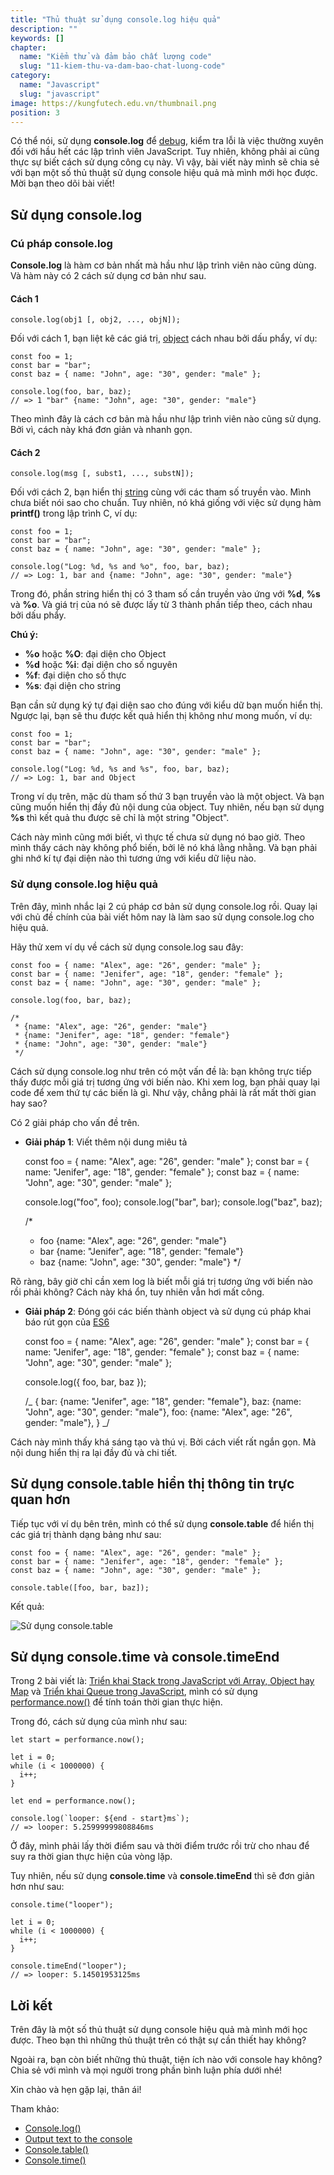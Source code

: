 ```yaml
---
title: "Thủ thuật sử dụng console.log hiệu quả"
description: ""
keywords: []
chapter:
  name: "Kiểm thử và đảm bảo chất lượng code"
  slug: "11-kiem-thu-va-dam-bao-chat-luong-code"
category:
  name: "Javascript"
  slug: "javascript"
image: https://kungfutech.edu.vn/thumbnail.png
position: 3
---
```


Có thể nói, sử dụng **console.log** để [debug](/debug-javascript-de-hay-kho/), kiểm tra lỗi là việc thường xuyên đối với hầu hết các lập trình viên JavaScript. Tuy nhiên, không phải ai cũng thực sự biết cách sử dụng công cụ này. Vì vậy, bài viết này mình sẽ chia sẻ với bạn một số thủ thuật sử dụng console hiệu quả mà mình mới học được. Mời bạn theo dõi bài viết!

## Sử dụng console.log

### Cú pháp console.log

**Console.log** là hàm cơ bản nhất mà hầu như lập trình viên nào cũng dùng. Và hàm này có 2 cách sử dụng cơ bản như sau.

#### Cách 1

    console.log(obj1 [, obj2, ..., objN]);

Đối với cách 1, bạn liệt kê các giá trị, [object](/object-la-gi-object-trong-javascript/) cách nhau bởi dấu phẩy, ví dụ:

    const foo = 1;
    const bar = "bar";
    const baz = { name: "John", age: "30", gender: "male" };

    console.log(foo, bar, baz);
    // => 1 "bar" {name: "John", age: "30", gender: "male"}

Theo mình đây là cách cơ bản mà hầu như lập trình viên nào cũng sử dụng. Bởi vì, cách này khá đơn giản và nhanh gọn.

#### Cách 2

    console.log(msg [, subst1, ..., substN]);

Đối với cách 2, bạn hiển thị [string](/bai-viet/javascript/cac-kieu-du-lieu-trong-javascript) cùng với các tham số truyền vào. Mình chưa biết nói sao cho chuẩn. Tuy nhiên, nó khá giống với việc sử dụng hàm **printf()** trong lập trình C, ví dụ:

    const foo = 1;
    const bar = "bar";
    const baz = { name: "John", age: "30", gender: "male" };

    console.log("Log: %d, %s and %o", foo, bar, baz);
    // => Log: 1, bar and {name: "John", age: "30", gender: "male"}

Trong đó, phần string hiển thị có 3 tham số cần truyền vào ứng với **%d**, **%s** và **%o**. Và giá trị của nó sẽ được lấy từ 3 thành phần tiếp theo, cách nhau bởi dấu phẩy.

**Chú ý:**

- **%o** hoặc **%O**: đại diện cho Object
- **%d** hoặc **%i**: đại diện cho số nguyên
- **%f**: đại diện cho số thực
- **%s**: đại diện cho string

Bạn cần sử dụng ký tự đại diện sao cho đúng với kiểu dữ bạn muốn hiển thị. Ngược lại, bạn sẽ thu được kết quả hiển thị không như mong muốn, ví dụ:

    const foo = 1;
    const bar = "bar";
    const baz = { name: "John", age: "30", gender: "male" };

    console.log("Log: %d, %s and %s", foo, bar, baz);
    // => Log: 1, bar and Object

Trong ví dụ trên, mặc dù tham số thứ 3 bạn truyền vào là một object. Và bạn cũng muốn hiển thị đầy đủ nội dung của object. Tuy nhiên, nếu bạn sử dụng **%s** thì kết quả thu được sẽ chỉ là một string "Object".

Cách này mình cũng mới biết, vì thực tế chưa sử dụng nó bao giờ. Theo mình thấy cách này không phổ biến, bởi lẽ nó khá lằng nhằng. Và bạn phải ghi nhớ kí tự đại diện nào thì tương ứng với kiểu dữ liệu nào.

### Sử dụng console.log hiệu quả

Trên đây, mình nhắc lại 2 cú pháp cơ bản sử dụng console.log rồi. Quay lại với chủ đề chính của bài viết hôm nay là làm sao sử dụng console.log cho hiệu quả.

Hãy thử xem ví dụ về cách sử dụng console.log sau đây:

    const foo = { name: "Alex", age: "26", gender: "male" };
    const bar = { name: "Jenifer", age: "18", gender: "female" };
    const baz = { name: "John", age: "30", gender: "male" };

    console.log(foo, bar, baz);

    /*
     * {name: "Alex", age: "26", gender: "male"}
     * {name: "Jenifer", age: "18", gender: "female"}
     * {name: "John", age: "30", gender: "male"}
     */

Cách sử dụng console.log như trên có một vấn đề là: bạn không trực tiếp thấy được mỗi giá trị tương ứng với biến nào. Khi xem log, bạn phải quay lại code để xem thứ tự các biến là gì. Như vậy, chẳng phải là rất mất thời gian hay sao?

Có 2 giải pháp cho vấn đề trên.

- **Giải pháp 1**: Viết thêm nội dung miêu tả

  const foo = { name: "Alex", age: "26", gender: "male" };
  const bar = { name: "Jenifer", age: "18", gender: "female" };
  const baz = { name: "John", age: "30", gender: "male" };

  console.log("foo", foo);
  console.log("bar", bar);
  console.log("baz", baz);

  /\*

  - foo {name: "Alex", age: "26", gender: "male"}
  - bar {name: "Jenifer", age: "18", gender: "female"}
  - baz {name: "John", age: "30", gender: "male"}
    \*/

Rõ ràng, bây giờ chỉ cần xem log là biết mỗi giá trị tương ứng với biến nào rồi phải không? Cách này khá ổn, tuy nhiên vẫn hơi mất công.

- **Giải pháp 2**: Đóng gói các biến thành object và sử dụng cú pháp khai báo rút gọn của [ES6](/tag/es6/)

  const foo = { name: "Alex", age: "26", gender: "male" };
  const bar = { name: "Jenifer", age: "18", gender: "female" };
  const baz = { name: "John", age: "30", gender: "male" };

  console.log({ foo, bar, baz });

  /_
  {
  bar: {name: "Jenifer", age: "18", gender: "female"},
  baz: {name: "John", age: "30", gender: "male"},
  foo: {name: "Alex", age: "26", gender: "male"},
  }
  _/

Cách này mình thấy khá sáng tạo và thú vị. Bởi cách viết rất ngắn gọn. Mà nội dung hiển thị ra lại đầy đủ và chi tiết.

## Sử dụng console.table hiển thị thông tin trực quan hơn

Tiếp tục với ví dụ bên trên, mình có thể sử dụng **console.table** để hiển thị các giá trị thành dạng bảng như sau:

    const foo = { name: "Alex", age: "26", gender: "male" };
    const bar = { name: "Jenifer", age: "18", gender: "female" };
    const baz = { name: "John", age: "30", gender: "male" };

    console.table([foo, bar, baz]);

Kết quả:

![Sử dụng console.table](/static/294104b1dcb11c330b2642ea537d7023/7c811/su-dung-console.table-completejavascript.com_.png "Sử dụng console.table")

## Sử dụng console.time và console.timeEnd

Trong 2 bài viết là: [Triển khai Stack trong JavaScript với Array, Object hay Map](/trien-khai-stack-trong-javascript-voi-array-object-hay-map/) và [Triển khai Queue trong JavaScript](/trien-khai-queue-trong-javascript/), mình có sử dụng [performance.now()](https://developer.mozilla.org/en-US/docs/Web/API/Performance/now) để tính toán thời gian thực hiện.

Trong đó, cách sử dụng của mình như sau:

    let start = performance.now();

    let i = 0;
    while (i < 1000000) {
      i++;
    }

    let end = performance.now();

    console.log(`looper: ${end - start}ms`);
    // => looper: 5.25999999808846ms

Ở đây, mình phải lấy thời điểm sau và thời điểm trước rồi trừ cho nhau để suy ra thời gian thực hiện của vòng lặp.

Tuy nhiên, nếu sử dụng **console.time** và **console.timeEnd** thì sẽ đơn giản hơn như sau:

    console.time("looper");

    let i = 0;
    while (i < 1000000) {
      i++;
    }

    console.timeEnd("looper");
    // => looper: 5.14501953125ms

## Lời kết

Trên đây là một số thủ thuật sử dụng console hiệu quả mà mình mới học được. Theo bạn thì những thủ thuật trên có thật sự cần thiết hay không?

Ngoài ra, bạn còn biết những thủ thuật, tiện ích nào với console hay không? Chia sẻ với mình và mọi người trong phần bình luận phía dưới nhé!

Xin chào và hẹn gặp lại, thân ái!

Tham khảo:

- [Console.log()](https://developer.mozilla.org/en-US/docs/Web/API/Console/log)
- [Output text to the console](https://developer.mozilla.org/en-US/docs/Web/API/console#Outputting_text_to_the_console)
- [Console.table()](https://developer.mozilla.org/en-US/docs/Web/API/Console/table)
- [Console.time()](https://developer.mozilla.org/en-US/docs/Web/API/Console/time)
